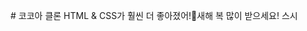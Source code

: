<font class="papago-parent"><font class="papago-source" style="display:none;"># Kokoa Clone
</font># 코코아 클론</font><font class="papago-parent"><font class="papago-source" style="display:none;">
</font>
</font><font class="papago-parent"><font class="papago-source" style="display:none;">HTML & CSS got so much better!</font>HTML & CSS가 훨씬 더 좋아졌어!</font><font class="papago-parent"><font class="papago-source" style="display:none;">🎈
</font>🎈</font><font class="papago-parent"><font class="papago-source" style="display:none;">Happy New Year!</font>새해 복 많이 받으세요!</font><font class="papago-parent"><font class="papago-source" style="display:none;">
</font>
</font><font class="papago-parent"><font class="papago-source" style="display:none;">sushi
</font>스시</font><font class="papago-parent"><font class="papago-source" style="display:none;">do
ㅋ
